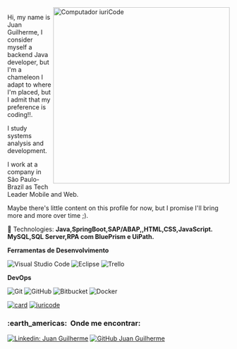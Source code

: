 <img src="https://raw.githubusercontent.com/MicaelliMedeiros/micaellimedeiros/master/image/computer-illustration.png" min-width="400px" max-width="400px" width="400px" align="right" alt="Computador iuriCode">

<p align="left">  Hi, my name is Juan Guilherme, I consider myself a backend Java developer, but I'm a chameleon I adapt to where I'm placed, 
  but I admit that my preference is coding!!.</p>
 <p align="left">  I study systems analysis and development.</p>
    <p align="left"> I work at a company in São Paulo-Brazil as Tech Leader Mobile and Web. </p>
     <p align="left">  Maybe there's little content on this profile for now, but I promise I'll bring more and more over time ;).</p>


<p align="left">
  🦄 Technologies: <strong>
  Java,SpringBoot,SAP/ABAP,,HTML,CSS,JavaScript.
  MySQL,SQL Server,RPA com BluePrism e UiPath.
  </strong>
</p>

**Ferramentas de Desenvolvimento**

  ![Visual Studio Code](https://img.shields.io/badge/-Visual%20Studio%20Code-333333?style=flat&logo=visual-studio-code&logoColor=007ACC)
  ![Eclipse](https://img.shields.io/badge/-Eclipse-333333?style=flat&logo=eclipse-ide&logoColor=2C2255)
  ![Trello](https://img.shields.io/badge/-Trello-333333?style=flat&logo=trello&logoColor=007ACC)

**DevOps**

  ![Git](https://img.shields.io/badge/-Git-333333?style=flat&logo=git)
  ![GitHub](https://img.shields.io/badge/-GitHub-333333?style=flat&logo=github)
  ![Bitbucket](https://img.shields.io/badge/-Bitbucket-333333?style=flat&logo=bitbucket)
  ![Docker](https://img.shields.io/badge/-Docker-333333?style=flat&logo=docker)
  
  
  
[![card](https://github-readme-stats.vercel.app/api?username=juannaee&theme=tokyonight&show_icons=true)](https://github.com/anuraghazra/github-readme-stats)
[![iuricode](https://github-readme-stats.vercel.app/api/top-langs/?username=juannaee&hide=html&layout=compact&theme=tokyonight)](https://github.com/anuraghazra/github-readme-stats)


<h3> :earth_americas: &nbsp;Onde me encontrar: </h3> 

[![Linkedin: Juan Guilherme](https://img.shields.io/badge/-USERNAME-blue?style=flat-square&logo=Linkedin&logoColor=white&link=https://www.linkedin.com/in/juan-guilherme-silva-lemos-40b516244)](https://www.linkedin.com/in/juan-guilherme-silva-lemos-40b516244)
[![GitHub Juan Guilherme]( https://img.shields.io/github/followers/VanessaSwerts?label=follow&style=social)](https://github.com/juannaee)



